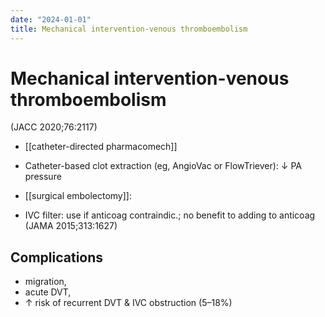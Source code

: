 ```yaml
---
date: "2024-01-01"
title: Mechanical intervention-venous thromboembolism
---
```


# Mechanical intervention-venous thromboembolism


(JACC 2020;76:2117)

* [[catheter-directed pharmacomech]]

* Catheter-based clot extraction (eg, AngioVac or FlowTriever): ↓ PA pressure

* [[surgical embolectomy]]: 

* IVC filter: use if anticoag contraindic.; no benefit to adding to anticoag (JAMA 2015;313:1627)

## Complications
* migration, 
* acute DVT,
* ↑ risk of recurrent DVT & IVC obstruction (5–18%)
